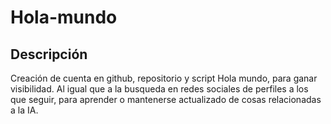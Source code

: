 # Hola-mundo

## Descripción

Creación de cuenta en github, repositorio y script Hola mundo, para ganar visibilidad. Al igual que a la busqueda en redes sociales de perfiles a los que seguir, para aprender o mantenerse actualizado de cosas relacionadas a la IA. 
